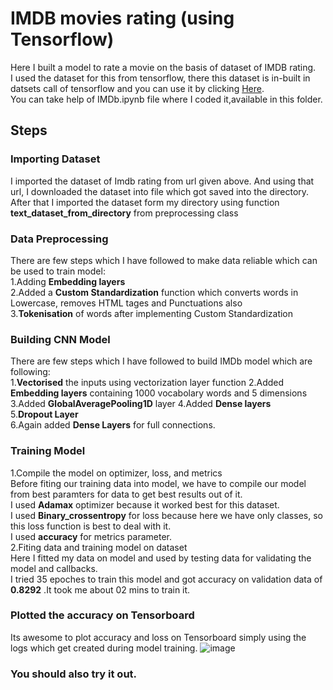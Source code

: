 # IMDB movies rating (using Tensorflow)

Here I built a model to rate a movie on the basis of dataset of IMDB rating.<br>
I used the dataset for this from tensorflow, there this dataset is in-built in datsets call of tensorflow and you can use it by clicking [Here](https://ai.stanford.edu/~amaas/data/sentiment/aclImdb_v1.tar.gz).<br>
You can take help of IMDb.ipynb file where I coded it,available in this folder.<br>

## Steps
### Importing Dataset
I imported the dataset of Imdb rating from url given above. And using that url, I downloaded the dataset into file which got saved into the directory. After that I imported the dataset form my directory using function **text_dataset_from_directory** from preprocessing class <br>

### Data Preprocessing
There are few steps which I have followed to make data reliable which can be used to train model:<br>
1.Adding **Embedding layers**<br>
2.Added a **Custom Standardization** function which converts words in Lowercase, removes HTML tages and Punctuations also<br>
3.**Tokenisation** of words after implementing Custom Standardization<br>

### Building CNN Model
There are few steps which I have followed to build IMDb model which are following:<br>
1.**Vectorised** the inputs using vectorization layer function
2.Added **Embedding layers** containing 1000 vocabolary words and 5 dimensions<br>
3.Added **GlobalAveragePooling1D** layer
4.Added **Dense layers**<br>
5.**Dropout Layer**<br>
6.Again added **Dense Layers** for full connections.

### Training Model
1.Compile the model on optimizer, loss, and metrics<br>
Before fiting our training data into model, we have to compile our model from best paramters for data to get best results out of it.<br>
  I used **Adamax** optimizer because it worked best for this dataset.<br>
  I used **Binary_crossentropy** for loss because here we have only classes, so this loss function is best to deal with it.<br>
  I used **accuracy** for metrics parameter.<br>
2.Fiting data and training model on dataset<br>
  Here I fitted my data on model and used by testing data for validating the model and callbacks.<br>
  I tried 35 epoches to train this model and got accuracy on validation data of **0.8292** .It took me about 02 mins to train it.<br>
  
### Plotted the accuracy on Tensorboard
Its awesome to plot accuracy and loss on Tensorboard simply using the logs which get created during model training.
                                                        ![image](https://drive.google.com/file/d/12wNesc9nRPAQMvv4emZQhQkNzMB3xt4x/view?usp=sharing)   

### You should also try it out. 

